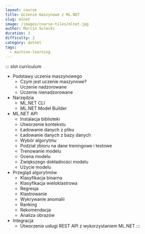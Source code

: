 ```yaml
---
layout: course
title: Uczenie maszynowe z ML.NET
slug: mlnet
image: /images/course-tiles/mlnet.jpg
author: Marcin Sulecki
duration: 3
difficulty: 2
category: dotnet
tags: 
  - machine-learning
---
```


::: slot curriculum
* Podstawy uczenia maszynowego
	* Czym jest uczenie maszynowe?
	* Uczenie nadzorowane
 	* Uczenie nienadzorowane
* Narzędzia
	* ML.NET CLI
	* ML.NET Model Builder
* ML.NET API
 	* Instalacja biblioteki
 	* Utworzenie kontekstu
	* Ładowanie danych z pliku
	* Ładowanie danych z bazy danych
	* Wybór algorytmu
	* Podział zbioru na dane treningowe i testowe
	* Trenowanie modelu
	* Ocena modelu
	* Zwiększego dokładności modelu
	* Użycie modelu	
* Przegląd algorytmów
	* Klasyfikacja binarna
	* Klasyfikacja wieloklastrowa
 	* Regresja
	* Klastrowanie
	* Wykrywanie anomalii
	* Ranking
	* Rekomendacja
	* Analiza obrazów
* Integracja
	* Utworzenie usługi REST API z wykorzystaniem ML.NET
:::


